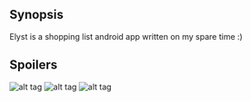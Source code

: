 ## Synopsis

Elyst is a shopping list android app written on my spare time :)

## Spoilers

![alt tag](https://pool.sybiload.com/git/elyst/elyst_1.jpg)
![alt tag](https://pool.sybiload.com/git/elyst/elyst_2.jpg)
![alt tag](https://pool.sybiload.com/git/elyst/elyst_3.jpg)
